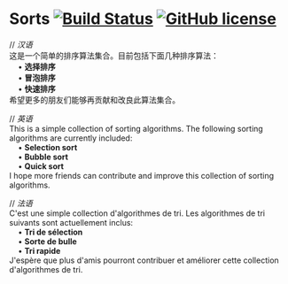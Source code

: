 # Sorts  [![Build Status](https://travis-ci.org/MOHJ0558/Sorts.svg?branch=master)](https://travis-ci.org/MOHJ0558/Sorts) [![GitHub license](https://img.shields.io/github/license/mohj0558/sorts.svg?color=blue)](https://github.com/MOHJ0558/Sorts/blob/master/LICENSE)
// *汉语*  
这是一个简单的排序算法集合。目前包括下面几种排序算法：  
&nbsp;&nbsp;&nbsp;&nbsp;• **选择排序**  
&nbsp;&nbsp;&nbsp;&nbsp;• **冒泡排序**  
&nbsp;&nbsp;&nbsp;&nbsp;• **快速排序**  
希望更多的朋友们能够再贡献和改良此算法集合。  

// *英语*  
This is a simple collection of sorting algorithms. The following sorting algorithms are currently included:  
&nbsp;&nbsp;&nbsp;&nbsp;• **Selection sort**  
&nbsp;&nbsp;&nbsp;&nbsp;• **Bubble sort**  
&nbsp;&nbsp;&nbsp;&nbsp;• **Quick sort**  
I hope more friends can contribute and improve this collection of sorting algorithms.  

// *法语*  
C'est une simple collection d'algorithmes de tri. Les algorithmes de tri suivants sont actuellement inclus:  
&nbsp;&nbsp;&nbsp;&nbsp;• **Tri de sélection**  
&nbsp;&nbsp;&nbsp;&nbsp;• **Sorte de bulle**  
&nbsp;&nbsp;&nbsp;&nbsp;• **Tri rapide**  
J'espère que plus d'amis pourront contribuer et améliorer cette collection d'algorithmes de tri.  
